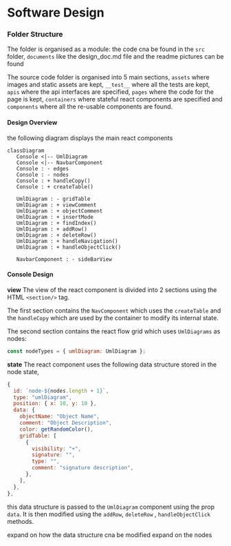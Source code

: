 # Software Design

### Folder Structure

The folder is organised as a module:
the code cna be found in the `src` folder, `documents` like the design_doc.md file and the readme pictures can be found

The source code folder is organised into 5 main sections, `assets` where images and static assets are kept, `__test__` where all the tests are kept, `apis` where the api interfaces are specified, `pages` where the code for the page is kept, `containers` where stateful react components are specified and `components` where all the re-usable components are found.

#### Design Overview

the following diagram displays the main react components

```mermaid
classDiagram
   Console <|-- UmlDiagram
   Console <|-- NavbarComponent
   Console : - edges
   Console : - nodes
   Console : + handleCopy()
   Console : + createTable()

   UmlDiagram : - gridTable
   UmlDiagram : + viewComment
   UmlDiagram : + objectComment
   UmlDiagram : + insertMode
   UmlDiagram : + findIndex()
   UmlDiagram : + addRow()
   UmlDiagram : + deleteRow()
   UmlDiagram : + handleNavigation()
   UmlDiagram : + handleObjectClick()

   NavbarComponent : - sideBarView
```

#### Console Design

**view**
The view of the react component is divided into 2 sections using the HTML `<section/>` tag.

The first section contains the `NavComponent` which uses the `createTable` and the `handleCopy` which are used by the container to modify its internal state.

The second section contains the react flow grid which uses `UmlDiagrams` as nodes:

```jsx
const nodeTypes = { umlDiagram: UmlDiagram };
```

**state**
The react component uses the following data structure stored in the node state, 
```jsx
{
  id: `node-${nodes.length + 1}`,
  type: "umlDiagram",
  position: { x: 10, y: 10 },
  data: {
    objectName: "Object Name",
    comment: "Object Description",
    color: getRandomColor(),
    gridTable: [
      {
        visibility: "+",
        signature: "",
        type: "",
        comment: "signature description",
      },
    ],
  },
},
```
this data structure is passed to the ``UmlDiagram`` component using the prop ``data``. It is then modified using the ``addRow``, ``deleteRow`` , ``handleObjectClick`` methods.

expand on how the data structure cna be modified
expand on the nodes
